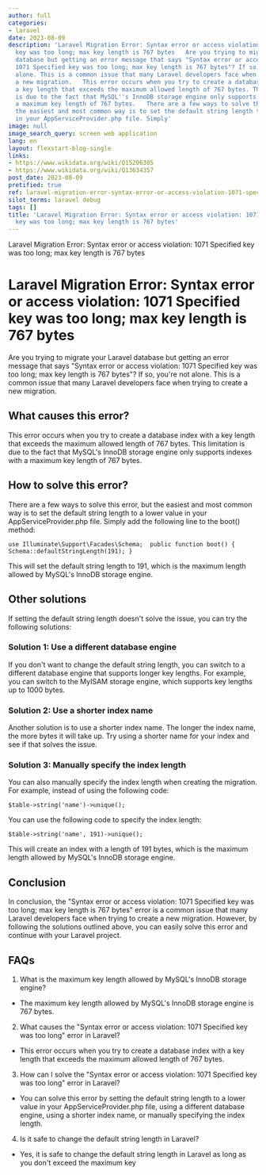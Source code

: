 ```yaml
---
author: full
categories:
- laravel
date: 2023-08-09
description: 'Laravel Migration Error: Syntax error or access violation: 1071 Specified
  key was too long; max key length is 767 bytes   Are you trying to migrate your Laravel
  database but getting an error message that says "Syntax error or access violation:
  1071 Specified key was too long; max key length is 767 bytes"? If so, you''re not
  alone. This is a common issue that many Laravel developers face when trying to create
  a new migration.   This error occurs when you try to create a database index with
  a key length that exceeds the maximum allowed length of 767 bytes. This limitation
  is due to the fact that MySQL''s InnoDB storage engine only supports indexes with
  a maximum key length of 767 bytes.   There are a few ways to solve this error, but
  the easiest and most common way is to set the default string length to a lower value
  in your AppServiceProvider.php file. Simply'
image: null
image_search_query: screen web application
lang: en
layout: flexstart-blog-single
links:
- https://www.wikidata.org/wiki/Q15206305
- https://www.wikidata.org/wiki/Q13634357
post_date: 2023-08-09
pretified: true
ref: laravel-migration-error-syntax-error-or-access-violation-1071-specified-key-was-too-long-max-key-length-is-767-bytes
silot_terms: laravel debug
tags: []
title: 'Laravel Migration Error: Syntax error or access violation: 1071 Specified
  key was too long; max key length is 767 bytes'
---
```


Laravel Migration Error: Syntax error or access violation: 1071 Specified key was too long; max key length is 767 bytes

# Laravel Migration Error: Syntax error or access violation: 1071 Specified key was too long; max key length is 767 bytes

Are you trying to migrate your Laravel database but getting an error message that says "Syntax error or access violation: 1071 Specified key was too long; max key length is 767 bytes"? If so, you're not alone. This is a common issue that many Laravel developers face when trying to create a new migration.

## What causes this error?

This error occurs when you try to create a database index with a key length that exceeds the maximum allowed length of 767 bytes. This limitation is due to the fact that MySQL's InnoDB storage engine only supports indexes with a maximum key length of 767 bytes.

## How to solve this error?

There are a few ways to solve this error, but the easiest and most common way is to set the default string length to a lower value in your AppServiceProvider.php file. Simply add the following line to the boot() method:



`use Illuminate\Support\Facades\Schema;  public function boot() {     Schema::defaultStringLength(191); }`

This will set the default string length to 191, which is the maximum length allowed by MySQL's InnoDB storage engine.

## Other solutions

If setting the default string length doesn't solve the issue, you can try the following solutions:

### Solution 1: Use a different database engine

If you don't want to change the default string length, you can switch to a different database engine that supports longer key lengths. For example, you can switch to the MyISAM storage engine, which supports key lengths up to 1000 bytes.

### Solution 2: Use a shorter index name

Another solution is to use a shorter index name. The longer the index name, the more bytes it will take up. Try using a shorter name for your index and see if that solves the issue.

### Solution 3: Manually specify the index length

You can also manually specify the index length when creating the migration. For example, instead of using the following code:



`$table->string('name')->unique();`

You can use the following code to specify the index length:



`$table->string('name', 191)->unique();`

This will create an index with a length of 191 bytes, which is the maximum length allowed by MySQL's InnoDB storage engine.

## Conclusion

In conclusion, the "Syntax error or access violation: 1071 Specified key was too long; max key length is 767 bytes" error is a common issue that many Laravel developers face when trying to create a new migration. However, by following the solutions outlined above, you can easily solve this error and continue with your Laravel project.

## FAQs

1.  What is the maximum key length allowed by MySQL's InnoDB storage engine?

-   The maximum key length allowed by MySQL's InnoDB storage engine is 767 bytes.

2.  What causes the "Syntax error or access violation: 1071 Specified key was too long" error in Laravel?

-   This error occurs when you try to create a database index with a key length that exceeds the maximum allowed length of 767 bytes.

3.  How can I solve the "Syntax error or access violation: 1071 Specified key was too long" error in Laravel?

-   You can solve this error by setting the default string length to a lower value in your AppServiceProvider.php file, using a different database engine, using a shorter index name, or manually specifying the index length.

4.  Is it safe to change the default string length in Laravel?

-   Yes, it is safe to change the default string length in Laravel as long as you don't exceed the maximum key